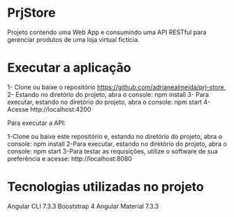 # PrjStore

Projeto contendo uma Web App e consumindo uma API RESTful para gerenciar produtos de uma loja virtual fictícia.

# Executar a aplicação 

1- Clone ou baixe o repositório https://github.com/adrianealmeida/prj-store, 
2- Estando no diretório do projeto, abra o console: npm install
3- Para executar, estando no diretório do projeto, abra o console: npm start
4- Acesse http://localhost:4200

Para executar a API:

1-Clone ou baixe este repositório e, estando no diretório do projeto, abra o console: npm install
2-Para executar, estando no diretório do projeto, abra o console: npm start
3-Para testar as requisições, utilize o software de sua preferência e acesse: http://localhost:8080

# Tecnologias utilizadas no projeto

Angular CLI 7.3.3
Booststrap 4
Angular Material 7.3.3
